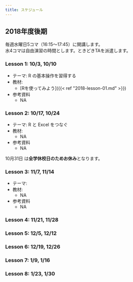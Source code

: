 ```yaml
---
title: スケジュール
---
```


## 2018年度後期

毎週水曜日5コマ（16:15〜17:45）に開講します。  
水4コマは自由演習の時間とします。ときどきTAを派遣します。



### Lesson 1:  10/3, 10/10

* テーマ: R の基本操作を習得する
* 教材: 
  - [Rを使ってみよう]({{< ref "2018-lesson-01.md" >}})
* 参考資料
  - NA

### Lesson 2:  10/17, 10/24

* テーマ: R と Excel をつなぐ
* 教材:
  - NA
* 参考資料
  - NA


10月31日 は**全学休校日のためお休み**となります。


###  Lesson 3:  11/7, 11/14

* テーマ: 
* 教材:
  - NA
* 参考資料
  - NA

### Lesson 4:  11/21, 11/28


### Lesson 5:  12/5, 12/12


### Lesson 6:  12/19, 12/26


### Lesson 7: 1/9, 1/16


### Lesson 8:  1/23, 1/30
